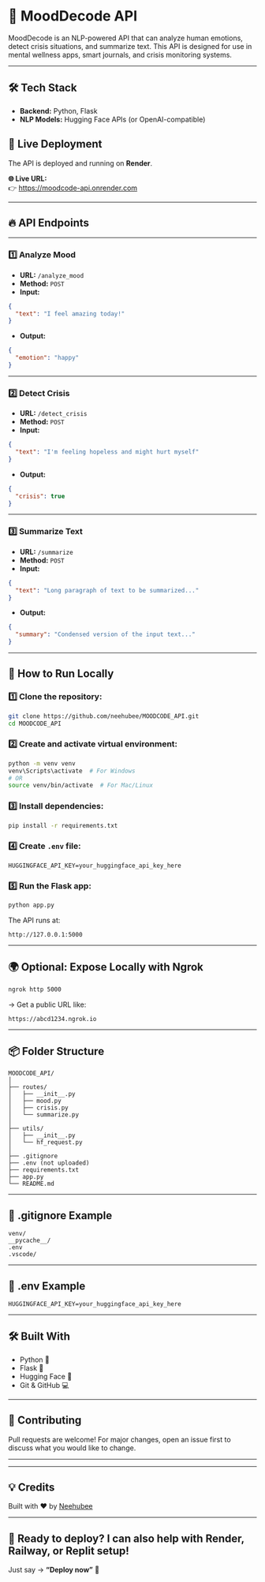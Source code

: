 

# 🚀 MoodDecode API

MoodDecode is an NLP-powered API that can analyze human emotions, detect crisis situations, and summarize text. This API is designed for use in mental wellness apps, smart journals, and crisis monitoring systems.

---

## 🛠️ Tech Stack

* **Backend:** Python, Flask
* **NLP Models:** Hugging Face APIs (or OpenAI-compatible)

## 🚀 Live Deployment

The API is deployed and running on **Render**.

**🌐 Live URL:**  
👉 https://moodcode-api.onrender.com

---


 
## 🔥 API Endpoints

---

### 1️⃣ **Analyze Mood**

* **URL:** `/analyze_mood`
* **Method:** `POST`
* **Input:**

```json
{
  "text": "I feel amazing today!"
}
```

* **Output:**

```json
{
  "emotion": "happy"
}
```

---

### 2️⃣ **Detect Crisis**

* **URL:** `/detect_crisis`
* **Method:** `POST`
* **Input:**

```json
{
  "text": "I'm feeling hopeless and might hurt myself"
}
```

* **Output:**

```json
{
  "crisis": true
}
```

---

### 3️⃣ **Summarize Text**

* **URL:** `/summarize`
* **Method:** `POST`
* **Input:**

```json
{
  "text": "Long paragraph of text to be summarized..."
}
```

* **Output:**

```json
{
  "summary": "Condensed version of the input text..."
}
```

---

## 🚀 How to Run Locally

### 1️⃣ Clone the repository:

```bash
git clone https://github.com/neehubee/MOODCODE_API.git
cd MOODCODE_API
```

### 2️⃣ Create and activate virtual environment:

```bash
python -m venv venv
venv\Scripts\activate  # For Windows
# OR
source venv/bin/activate  # For Mac/Linux
```

### 3️⃣ Install dependencies:

```bash
pip install -r requirements.txt
```

### 4️⃣ Create `.env` file:

```plaintext
HUGGINGFACE_API_KEY=your_huggingface_api_key_here
```

### 5️⃣ Run the Flask app:

```bash
python app.py
```

The API runs at:

```plaintext
http://127.0.0.1:5000
```

---

## 🌍 Optional: Expose Locally with Ngrok

```bash
ngrok http 5000
```

→ Get a public URL like:

```plaintext
https://abcd1234.ngrok.io
```

---

## 📦 Folder Structure

```
MOODCODE_API/
│
├── routes/
│   ├── __init__.py
│   ├── mood.py
│   ├── crisis.py
│   └── summarize.py
│
├── utils/
│   ├── __init__.py
│   └── hf_request.py
│
├── .gitignore
├── .env (not uploaded)
├── requirements.txt
├── app.py
└── README.md
```

---

## 🔐 .gitignore Example

```
venv/
__pycache__/
.env
.vscode/
```

---

## 📄 .env Example

```
HUGGINGFACE_API_KEY=your_huggingface_api_key_here
```

---

## 🛠️ Built With

* Python 🐍
* Flask 🚀
* Hugging Face 🤗
* Git & GitHub 💻

---

## 🤝 Contributing

Pull requests are welcome! For major changes, open an issue first to discuss what you would like to change.

---



---

## 💡 Credits

Built with ❤️ by [Neehubee](https://github.com/neehubee) 

---

## 🚀 Ready to deploy? I can also help with Render, Railway, or Replit setup!

Just say → **“Deploy now”** 💪
